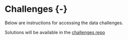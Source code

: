 # Challenges {-}

Below are instructions for accessing the data challenges.

<i class="fa fa-github"></i> Solutions will be available in the [challenges repo](https://github.com/ENST222/challenges)
